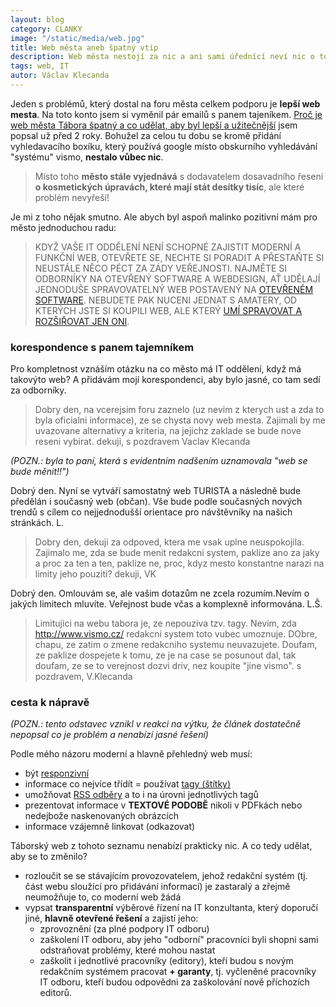 ```yaml
---
layout: blog
category: CLANKY
image: "/static/media/web.jpg"
title: Web města aneb špatný vtip
description: Web města nestojí za nic a ani sami úřednící neví nic o tom, jak to změnit
tags: web, IT
autor: Václav Klecanda
---
```


Jeden s problémů, který dostal na foru města celkem podporu je __lepší web mesta__.
Na toto konto jsem si vyměnil pár emailů s panem tajeníkem.
[Proč je web města Tábora špatný a co udělat, aby byl lepší a užitečnější](http://www.taborjinak.cz/index.php/v-mediich/23-clanky/219-proc-je-web-mesta-tabora-spatny) jsem popsal už před 2 roky.
Bohužel za celou tu dobu se kromě přidání vyhledavacího boxíku, který používá google místo obskurního vyhledávání "systému" vismo, __nestalo vůbec nic__.

> Místo toho __město stále vyjednává__ s dodavatelem dosavadního řesení __o kosmetických úpravách, které mají stát desítky tisíc__, ale které problém nevyřeší!

Je mi z toho nějak smutno. Ale abych byl aspoň malinko pozitivní mám pro město jednoduchou radu:

> KDYŽ VAŠE IT ODDĚLENÍ NENÍ SCHOPNÉ ZAJISTIT MODERNÍ A FUNKČNÍ WEB,
OTEVŘETE SE, NECHTE SI PORADIT A PŘESTAŇTE SI NEUSTÁLE NĚCO PÉCT ZA ZÁDY VEŘEJNOSTI.
NAJMĚTE SI ODBORNÍKY NA OTEVŘENÝ SOFTWARE A WEBDESIGN,
AŤ UDĚLAJÍ JEDNODUŠE SPRAVOVATELNÝ WEB POSTAVENÝ NA [OTEVŘENÉM SOFTWARE](https://cs.wikipedia.org/wiki/Otev%C5%99en%C3%BD_software).
NEBUDETE PAK NUCENI JEDNAT S AMATERY, OD KTERÝCH JSTE SI KOUPILI WEB,
ALE KTERÝ [UMÍ SPRAVOVAT A ROZŠIŘOVAT JEN ONI](https://cs.wikipedia.org/wiki/Propriet%C3%A1rn%C3%AD_uzam%C4%8Den%C3%AD).

### korespondence s panem tajemníkem

Pro kompletnost vznáším otázku na co město má IT oddělení, když má takovýto web?
A přidávám mojí korespondenci, aby bylo jasné, co tam sedí za odborníky.

> Dobry den,
na vcerejsim foru zaznelo (uz nevim z kterych ust a zda to byla
oficialni informace), ze se chysta novy web mesta.
Zajimali by me uvazovane alternativy a kriteria, na jejichz zaklade se
bude nove reseni vybirat.
dekuji, s pozdravem Vaclav Klecanda

*(POZN.: byla to paní, která s evidentním nadšením uznamovala "web se bude měnit!!")*

Dobrý den.
Nyní se vytváří samostatný web TURISTA a následně bude předělán i
současný web (občan). Vše bude podle současných nových trendů s cílem
co nejjednodušší orientace pro návštěvníky na našich stránkách.
L.

> Dobry den,
dekuji za odpoved, ktera me vsak uplne neuspokojila. Zajimalo me, zda
se bude menit redakcni system, paklize ano za jaky a proc za ten a
ten, paklize ne, proc, kdyz mesto konstantne narazi na limity jeho
pouziti?
dekuji, VK

Dobrý den.
Omlouvám se, ale vašim dotazům ne zcela rozumím.Nevím o jakých
limitech mluvíte. Veřejnost bude včas a komplexně informována.
L.Š.

> Limitujici na webu tabora je, ze nepouziva tzv. tagy. Nevim, zda
http://www.vismo.cz/ redakcni system toto vubec umoznuje.
DObre, chapu, ze zatim o zmene redakcniho systemu neuvazujete. Doufam,
ze paklize dospejete k tomu, ze je na case se posunout dal, tak
doufam, ze se to verejnost dozvi driv, nez koupite "jine vismo".
s pozdravem, V.Klecanda

### cesta k nápravě

*(POZN.:
tento odstavec vznikl v reakci na výtku,
že článek dostatečně nepopsal co je problém a nenabízí jasné řešení)*

Podle mého názoru moderní a hlavně přehledný web musí:

- být [responzivní](https://cs.wikipedia.org/wiki/Responzivn%C3%AD_web_design)
- informace co nejvíce třídít = používat [tagy (štítky)](http://www.adaptic.cz/znalosti/slovnicek/tag/)
- umožňovat [RSS odběry](https://cs.wikipedia.org/wiki/RSS) a to i na úrovni jednotlivých tagů
- prezentovat informace v __TEXTOVÉ PODOBĚ__ nikoli v PDFkách nebo nedejbože naskenovaných obrázcích
- informace vzájemně linkovat (odkazovat)

Táborský web z tohoto seznamu nenabízí prakticky nic.
A co tedy udělat, aby se to změnilo?

- rozloučit se se stávajícím provozovatelem, jehož redakční systém
(tj. část webu sloužící pro přidávání informací) je zastaralý
a zřejmě neumožňuje to, co moderní web žádá
- vypsat __transparentní__ výběrové řízení na IT konzultanta,
který doporučí jiné, __hlavně otevřené řešení__ a zajistí jeho:
  - zprovoznění (za plné podpory IT odboru)
  - zaškolení IT odboru, aby jeho "odborní" pracovníci byli shopni sami odstraňovat problémy, které mohou nastat
  - zaškolit i jednotlivé pracovníky (editory), kteří budou s novým redakčním systémem pracovat __+ garanty__, tj. vyčleněné pracovníky IT odboru, kteří budou odpovědni za zaškolování nově příchozích editorů.
